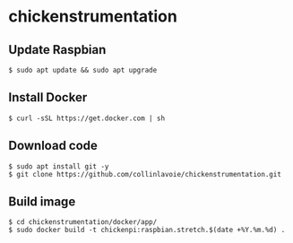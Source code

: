 # chickenstrumentation

## Update Raspbian

    $ sudo apt update && sudo apt upgrade

## Install Docker

    $ curl -sSL https://get.docker.com | sh

## Download code

    $ sudo apt install git -y
    $ git clone https://github.com/collinlavoie/chickenstrumentation.git

## Build image

    $ cd chickenstrumentation/docker/app/
    $ sudo docker build -t chickenpi:raspbian.stretch.$(date +%Y.%m.%d) .
